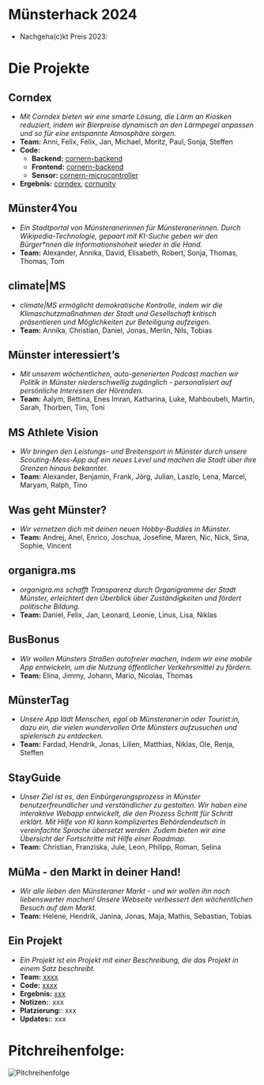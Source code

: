 # Münsterhack 2024

- Nachgeha(c)kt Preis 2023: 

# Die Projekte

## Corndex

- _Mit Corndex bieten wir eine smarte Lösung, die Lärm an Kiosken reduziert, indem wir Bierpreise dynamisch an den Lärmpegel anpassen und so für eine entspannte Atmosphäre sorgen._
- **Team:** Anni, Felix, Felix, Jan, Michael, Moritz, Paul, Sonja, Steffen
- **Code:**
  - **Backend:** [cornern-backend](https://github.com/Just-another-Muensterhack/cornern-backend)
  - **Frontend:** [cornern-backend](https://github.com/Just-another-Muensterhack/cornern-backend)
  - **Sensor:** [cornern-microcontroller](https://github.com/Just-another-Muensterhack/cornern-microcontroller)
- **Ergebnis:** [corndex](https://corndex.de/), [cornunity](https://cornunity.de/)

## Münster4You

- _Ein Stadtportal von Münsteranerinnen für Münsteranerinnen. Durch Wikipedia-Technologie, gepaart mit KI-Suche geben wir den Bürger*nnen die Informationshoheit wieder in die Hand._
- **Team:** Alexander, Annika, David, Elisabeth, Robert, Sonja, Thomas, Thomas, Tom

## climate|MS

- _climate|MS ermöglicht demokratische Kontrolle, indem wir die Klimaschutzmaßnahmen der Stadt und Gesellschaft kritisch präsentieren und Möglichkeiten zur Beteiligung aufzeigen._
- **Team:** Annika, Christian, Daniel, Jonas, Merlin, Nils, Tobias

## Münster interessiert’s

- _Mit unserem wöchentlichen, auto-generierten Podcast machen wir Politik in Münster niederschwellig zugänglich - personalisiert auf persönliche Interessen der Hörenden._
- **Team:** Aalym, Bettina, Enes Imran, Katharina, Luke, Mahboubeh, Martin, Sarah, Thorben, Tim, Toni

## MS Athlete Vision

- _Wir bringen den Leistungs- und Breitensport in Münster durch unsere Scouting-Mess-App auf ein neues Level und machen die Stadt über ihre Grenzen hinaus bekannter._
- **Team:** Alexander, Benjamin, Frank, Jörg, Julian, Laszlo, Lena, Marcel, Maryam, Ralph, Tino

## Was geht Münster?

- _Wir vernetzen dich mit deinen neuen Hobby-Buddies in Münster._
- **Team:** Andrej, Anel, Enrico, Joschua, Josefine, Maren, Nic, Nick, Sina, Sophie, Vincent

## organigra.ms

- _organigra.ms schafft Transparenz durch Organigramme der Stadt Münster, erleichtert den Überblick über Zuständigkeiten und fördert politische Bildung._
- **Team:** Daniel, Felix, Jan, Leonard, Leonie, Linus, Lisa, Niklas

## BusBonus

- _Wir wollen Münsters Straßen autofreier machen, indem wir eine mobile App entwickeln, um die Nutzung öffentlicher Verkehrsmittel zu fördern._
- **Team:** Elina, Jimmy, Johann, Mario, Nicolas, Thomas

## MünsterTag

- _Unsere App lädt Menschen, egal ob Münsteraner:in oder Tourist:in, dazu ein, die vielen wundervollen Orte Münsters aufzusuchen und spielerisch zu entdecken._
- **Team:** Fardad, Hendrik, Jonas, Lilien, Matthias, Niklas, Ole, Renja, Steffen

## StayGuide

- _Unser Ziel ist es, den Einbürgerungsprozess in Münster benutzerfreundlicher und verständlicher zu gestalten. Wir haben eine interaktive Webapp entwickelt, die den Prozess Schritt für Schritt erklärt. Mit Hilfe von KI kann kompliziertes Behördendeutsch in vereinfachte Sprache übersetzt werden. Zudem bieten wir eine Übersicht der Fortschritte mit Hilfe einer Roadmap._
- **Team:** Christian, Franziska, Jule, Leon, Philipp, Roman, Selina

## MüMa - den Markt in deiner Hand!

- _Wir alle lieben den Münsteraner Markt - und wir wollen ihn noch liebenswerter machen! Unsere Webseite verbessert den wöchentlichen Besuch auf dem Markt._
- **Team:** Helene, Hendrik, Janina, Jonas, Maja, Mathis, Sebastian, Tobias

## Ein Projekt

- _Ein Projekt ist ein Projekt mit einer Beschreibung, die das Projekt in einem Satz beschreibt._
- **Team:** [xxxx](xxxx)
- **Code:** [xxxx](xxxx)
- **Ergebnis:** [xxx](xxx)
- **Notizen:**: xxx
- **Platzierung:**: xxx
- **Updates:**: xxx

# Pitchreihenfolge:

![Pitchreihenfolge](./images/pitchreihenfolge2024.jpeg)
